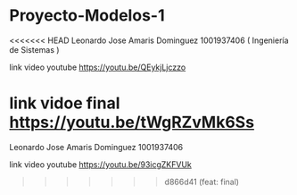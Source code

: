 # Proyecto-Modelos-1

<<<<<<< HEAD
Leonardo Jose Amaris Dominguez 1001937406 ( Ingeniería de Sistemas )

link video youtube
https://youtu.be/QEykjLjczzo

link vidoe final
https://youtu.be/tWgRZvMk6Ss
=======
Leonardo Jose Amaris Dominguez 1001937406

link video youtube
https://youtu.be/93icgZKFVUk
>>>>>>> d866d41 (feat: final)
